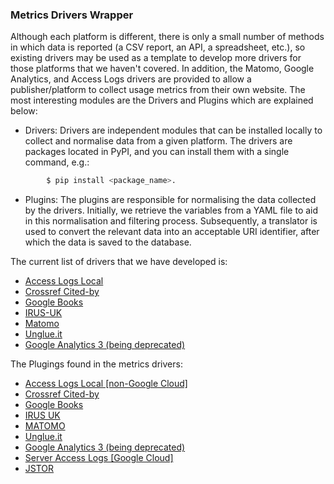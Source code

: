 ### Metrics Drivers Wrapper

Although each platform is different, there is only a small number of methods in which data is reported (a CSV report, an API, a spreadsheet, etc.), so existing drivers may be used as a template to develop more drivers for those platforms that we haven't covered. In addition, the Matomo, Google Analytics, and Access Logs drivers are provided to allow a publisher/platform to collect usage metrics from their own website. The most interesting modules are the Drivers and Plugins which are explained below:

- Drivers: Drivers are independent modules that can be installed locally to collect and normalise data from a given platform. The drivers are packages located in PyPI, and you can install them with a single command, e.g.: 
```bash
        $ pip install <package_name>. 
```
- Plugins: The plugins are responsible for normalising the data collected by the drivers. Initially, we retrieve the variables from a YAML file to aid in this normalisation and filtering process. Subsequently, a translator is used to convert the relevant data into an acceptable URI identifier, after which the data is saved to the database.

The current list of drivers that we have developed is:

- [Access Logs Local][1]
- [Crossref Cited-by][2]
- [Google Books][3]
- [IRUS-UK][4]
- [Matomo][5]
- [Unglue.it][6]
- [Google Analytics 3 (being deprecated)][7]

The Plugings found in the metrics drivers:

- [Access Logs Local [non-Google Cloud]][1]
- [Crossref Cited-by][2]
- [Google Books][3]
- [IRUS UK][4]
- [MATOMO][5]
- [Unglue.it][6]
- [Google Analytics 3 (being deprecated)][7]
- [Server Access Logs [Google Cloud]][8]
- [JSTOR][9]

[1]: https://metrics.operas-eu.org/docs/access-logs-local "Access logs Local"
[2]: https://metrics.operas-eu.org/docs/crossref-citedby "Crossref Citedby"
[3]: https://metrics.operas-eu.org/docs/google-books "Google Books"
[4]: https://metrics.operas-eu.org/docs/irus-uk "IRUS-UK"
[5]: https://metrics.operas-eu.org/docs/matomo "Matomo"
[6]: https://metrics.operas-eu.org/docs/unglueit "Unglue.it"
[7]: https://metrics.operas-eu.org/docs/google-analytics "Google Analytics"
[8]: https://metrics.operas-eu.org/docs/server-access-logs "Server Access Logs [Google Cloud]"
[9]: https://metrics.operas-eu.org/docs/jstor "JSTOR"
